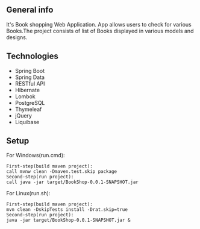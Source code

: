 
## General info
It's Book shopping Web Application.
App allows users to check for various Books.The project consists of list of Books displayed in various models and designs.
	
## Technologies
* Spring Boot 
* Spring Data
* RESTful API
* Hibernate
* Lombok
* PostgreSQL
* Thymeleaf
* jQuery
* Liquibase
	
## Setup
For Windows(run.cmd):
```
First-step(build maven project):
call mvnw clean -Dmaven.test.skip package
Second-step(run project):
call java -jar target/BookShop-0.0.1-SNAPSHOT.jar
```

For Linux(run.sh):
```
First-step(build maven project):
mvn clean -DskipTests install -Drat.skip=true
Second-step(run project):
java -jar target/BookShop-0.0.1-SNAPSHOT.jar &
```
